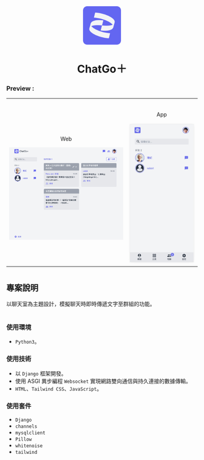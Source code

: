 
<div align="center">
<img width="20%" src="./assets/logo.png">

# ChatGo＋
</div>

###  Preview :

<table width="100%"> 
<tr>
<td width="50%">      
&nbsp; 
<br>
<p align="center">
  Web 
</p>
<img src="./assets/web.jpg">
</td> 
<td width="30%">
<br>
<p align="center">
  App
</p>
<img src="./assets/app.jpg">
</td>
</tr>
</table>

#

## 專案說明
以聊天室為主題設計，模擬聊天時即時傳遞文字至群組的功能。


#
### 使用環境
- `Python3`。

### 使用技術
- 以 `Django` 框架開發。
- 使用 ASGI 異步編程 `Websocket` 實現網路雙向通信與持久連接的數據傳輸。
- `HTML`、`Tailwind CSS`、`JavaScript`。


### 使用套件
- `Django`
- `channels`
- `mysqlclient`
- `Pillow`
- `whitenoise`
- `tailwind`
